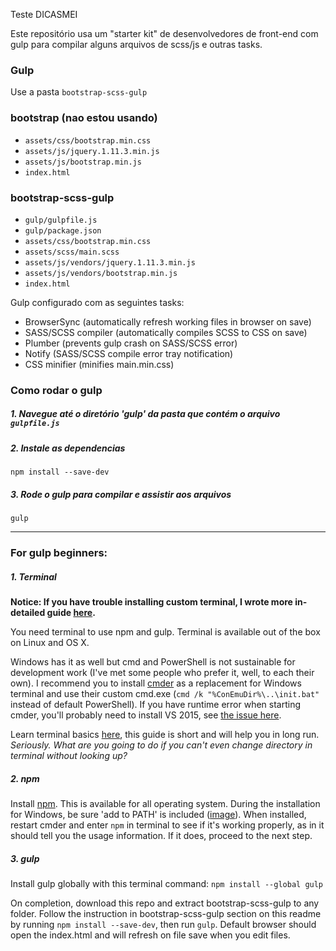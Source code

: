 Teste DICASMEI

Este repositório usa um "starter kit" de desenvolvedores de front-end com gulp para compilar alguns arquivos de scss/js e outras tasks.

### Gulp
Use a pasta `bootstrap-scss-gulp` 

### bootstrap (nao estou usando)
* `assets/css/bootstrap.min.css`
* `assets/js/jquery.1.11.3.min.js`
* `assets/js/bootstrap.min.js`
* `index.html`

### bootstrap-scss-gulp
* `gulp/gulpfile.js`
* `gulp/package.json`
* `assets/css/bootstrap.min.css`
* `assets/scss/main.scss`
* `assets/js/vendors/jquery.1.11.3.min.js`
* `assets/js/vendors/bootstrap.min.js`
* `index.html`

Gulp configurado com as seguintes tasks:
* BrowserSync (automatically refresh working files in browser on save)
* SASS/SCSS compiler (automatically compiles SCSS to CSS on save)
* Plumber (prevents gulp crash on SASS/SCSS error)
* Notify (SASS/SCSS compile error tray notification)
* CSS minifier (minifies main.min.css)

### Como rodar o gulp

##### 1. Navegue até o diretório 'gulp' da pasta que contém o arquivo `gulpfile.js`
##### 2. Instale as dependencias
```
npm install --save-dev
```

##### 3. Rode o gulp para compilar e assistir aos arquivos
```
gulp
```

---

### For gulp beginners:

##### 1. Terminal
**Notice: If you have trouble installing custom terminal, I wrote more in-detailed guide [here](https://github.com/dmxt/beginner-gulp-tutorial-on-windows#step-1---terminal-windows).**

You need terminal to use npm and gulp. Terminal is available out of the box on Linux and OS X.

Windows has it as well but cmd and PowerShell is not sustainable for development work (I've met some people who prefer it, well, to each their own). I recommend you to install [cmder](http://cmder.net/) as a replacement for Windows terminal and use their custom cmd.exe (`cmd /k "%ConEmuDir%\..\init.bat"` instead of default PowerShell). If you have runtime error when starting cmder, you'll probably need to install VS 2015, see [the issue here](https://github.com/cmderdev/cmder/issues/501). 

Learn terminal basics [here](https://learnpythonthehardway.org/book/appendixa.html), this guide is short and will help you in long run. _Seriously. What are you going to do if you can't even change directory in terminal without looking up?_

##### 2. npm
Install [npm](https://nodejs.org/en/download/). This is available for all operating system. During the installation for Windows, be sure 'add to PATH' is included ([image](http://i.imgur.com/lHiNR7p.png)). When installed, restart cmder and enter `npm` in terminal to see if it's working properly, as in it should tell you the usage information. If it does, proceed to the next step.

##### 3. gulp
Install gulp globally with this terminal command: `npm install --global gulp`

On completion, download this repo and extract bootstrap-scss-gulp to any folder. Follow the instruction in bootstrap-scss-gulp section on this readme by running `npm install --save-dev`, then run `gulp`. Default browser should open the index.html and will refresh on file save when you edit files.
